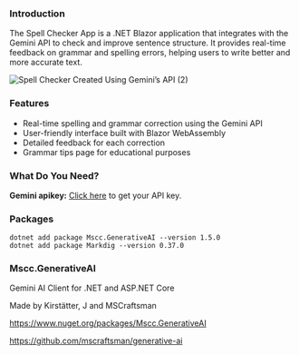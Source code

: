 ### Introduction

The Spell Checker App is a .NET Blazor application that integrates with the Gemini API to check and improve sentence structure. It provides real-time feedback on grammar and spelling errors, helping users to write better and more accurate text.

![Spell Checker Created Using Gemini’s API (2)](https://github.com/lukepadiachy/SpellChecker/assets/148848073/7c2eccbc-04f0-4003-967c-a74a8368c068)



### Features

- Real-time spelling and grammar correction using the Gemini API
- User-friendly interface built with Blazor WebAssembly
- Detailed feedback for each correction
- Grammar tips page for educational purposes

### What Do You Need?
**Gemini apikey:** [Click here](https://ai.google.dev/gemini-api) to get your API key.

### Packages 

  ```CLI
dotnet add package Mscc.GenerativeAI --version 1.5.0
dotnet add package Markdig --version 0.37.0
```
### Mscc.GenerativeAI

Gemini AI Client for .NET and ASP.NET Core

Made by Kirstätter, J and MSCraftsman

https://www.nuget.org/packages/Mscc.GenerativeAI

https://github.com/mscraftsman/generative-ai



  
